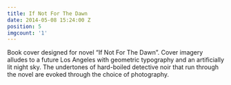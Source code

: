 ```yaml
---
title: If Not For The Dawn
date: 2014-05-08 15:24:00 Z
position: 5
imgcount: '1'
---
```


Book cover designed for novel “If Not For The Dawn”. Cover imagery alludes to a future Los Angeles with geometric typography and an artificially lit night sky. The undertones of hard-boiled detective noir that run through the novel are evoked through the choice of photography.
